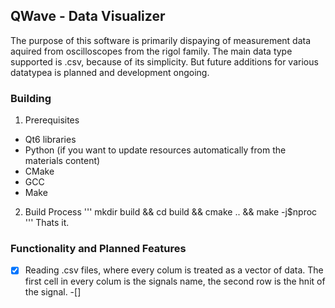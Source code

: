 ## QWave - Data Visualizer
The purpose of this software is primarily dispaying of 
measurement data aquired from oscilloscopes from the rigol family.
The main data type supported is .csv, because of its simplicity. But future additions for various datatypea 
is planned and development ongoing.

### Building
1. Prerequisites 
- Qt6 libraries 
- Python (if you want to update resources automatically from the materials content)
- CMake 
- GCC
- Make
2. Build Process
'''
mkdir build && cd build && cmake .. && make -j$nproc
'''
Thats it. 

### Functionality and Planned Features
- [x] Reading .csv files, where every colum is treated as a vector of data. The first cell in every colum is the signals name, the second row is the hnit of the signal.
-[] 